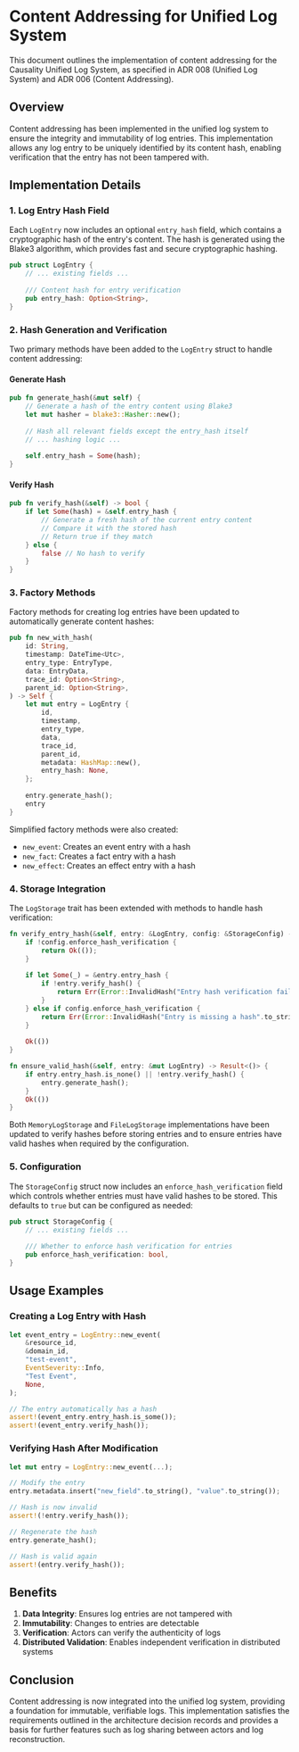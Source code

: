 <!-- Overview of content addressing -->
<!-- Original file: docs/src/content_addressing.md -->

# Content Addressing for Unified Log System

This document outlines the implementation of content addressing for the Causality Unified Log System, as specified in ADR 008 (Unified Log System) and ADR 006 (Content Addressing).

## Overview

Content addressing has been implemented in the unified log system to ensure the integrity and immutability of log entries. This implementation allows any log entry to be uniquely identified by its content hash, enabling verification that the entry has not been tampered with.

## Implementation Details

### 1. Log Entry Hash Field

Each `LogEntry` now includes an optional `entry_hash` field, which contains a cryptographic hash of the entry's content. The hash is generated using the Blake3 algorithm, which provides fast and secure cryptographic hashing.

```rust
pub struct LogEntry {
    // ... existing fields ...
    
    /// Content hash for entry verification
    pub entry_hash: Option<String>,
}
```

### 2. Hash Generation and Verification

Two primary methods have been added to the `LogEntry` struct to handle content addressing:

#### Generate Hash

```rust
pub fn generate_hash(&mut self) {
    // Generate a hash of the entry content using Blake3
    let mut hasher = blake3::Hasher::new();
    
    // Hash all relevant fields except the entry_hash itself
    // ... hashing logic ...
    
    self.entry_hash = Some(hash);
}
```

#### Verify Hash

```rust
pub fn verify_hash(&self) -> bool {
    if let Some(hash) = &self.entry_hash {
        // Generate a fresh hash of the current entry content
        // Compare it with the stored hash
        // Return true if they match
    } else {
        false // No hash to verify
    }
}
```

### 3. Factory Methods

Factory methods for creating log entries have been updated to automatically generate content hashes:

```rust
pub fn new_with_hash(
    id: String,
    timestamp: DateTime<Utc>,
    entry_type: EntryType,
    data: EntryData,
    trace_id: Option<String>,
    parent_id: Option<String>,
) -> Self {
    let mut entry = LogEntry {
        id,
        timestamp,
        entry_type,
        data,
        trace_id,
        parent_id,
        metadata: HashMap::new(),
        entry_hash: None,
    };
    
    entry.generate_hash();
    entry
}
```

Simplified factory methods were also created:
- `new_event`: Creates an event entry with a hash
- `new_fact`: Creates a fact entry with a hash
- `new_effect`: Creates an effect entry with a hash

### 4. Storage Integration

The `LogStorage` trait has been extended with methods to handle hash verification:

```rust
fn verify_entry_hash(&self, entry: &LogEntry, config: &StorageConfig) -> Result<()> {
    if !config.enforce_hash_verification {
        return Ok(());
    }
    
    if let Some(_) = &entry.entry_hash {
        if !entry.verify_hash() {
            return Err(Error::InvalidHash("Entry hash verification failed".to_string()));
        }
    } else if config.enforce_hash_verification {
        return Err(Error::InvalidHash("Entry is missing a hash".to_string()));
    }
    
    Ok(())
}

fn ensure_valid_hash(&self, entry: &mut LogEntry) -> Result<()> {
    if entry.entry_hash.is_none() || !entry.verify_hash() {
        entry.generate_hash();
    }
    Ok(())
}
```

Both `MemoryLogStorage` and `FileLogStorage` implementations have been updated to verify hashes before storing entries and to ensure entries have valid hashes when required by the configuration.

### 5. Configuration

The `StorageConfig` struct now includes an `enforce_hash_verification` field which controls whether entries must have valid hashes to be stored. This defaults to `true` but can be configured as needed:

```rust
pub struct StorageConfig {
    // ... existing fields ...
    
    /// Whether to enforce hash verification for entries
    pub enforce_hash_verification: bool,
}
```

## Usage Examples

### Creating a Log Entry with Hash

```rust
let event_entry = LogEntry::new_event(
    &resource_id,
    &domain_id,
    "test-event",
    EventSeverity::Info,
    "Test Event",
    None,
);

// The entry automatically has a hash
assert!(event_entry.entry_hash.is_some());
assert!(event_entry.verify_hash());
```

### Verifying Hash After Modification

```rust
let mut entry = LogEntry::new_event(...);

// Modify the entry
entry.metadata.insert("new_field".to_string(), "value".to_string());

// Hash is now invalid
assert!(!entry.verify_hash());

// Regenerate the hash
entry.generate_hash();

// Hash is valid again
assert!(entry.verify_hash());
```

## Benefits

1. **Data Integrity**: Ensures log entries are not tampered with
2. **Immutability**: Changes to entries are detectable
3. **Verification**: Actors can verify the authenticity of logs
4. **Distributed Validation**: Enables independent verification in distributed systems

## Conclusion

Content addressing is now integrated into the unified log system, providing a foundation for immutable, verifiable logs. This implementation satisfies the requirements outlined in the architecture decision records and provides a basis for further features such as log sharing between actors and log reconstruction. 